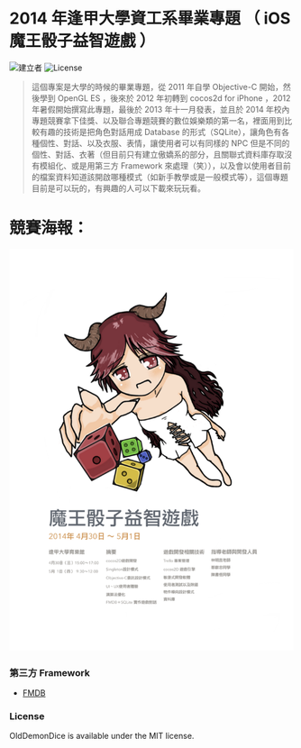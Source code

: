 # 2014 年逢甲大學資工系畢業專題 （ iOS 魔王骰子益智遊戲 ）

![建立者](https://img.shields.io/badge/建立者-Coody-orange.svg)
![License](https://img.shields.io/dub/l/vibe-d.svg)

>這個專案是大學的時候的畢業專題，從 2011 年自學 Objective-C 開始，然後學到 OpenGL ES ，後來於 2012 年初轉到 cocos2d for iPhone ，2012 年暑假開始撰寫此專題，最後於 2013 年十一月發表，並且於 2014 年校內專題競賽拿下佳獎、以及聯合專題競賽的數位娛樂類的第一名，裡面用到比較有趣的技術是把角色對話用成 Database 的形式（SQLite），讓角色有各種個性、對話、以及衣服、表情，讓使用者可以有同樣的 NPC 但是不同的個性、對話、衣著（但目前只有建立傲嬌系的部分，且關聯式資料庫存取沒有模組化、或是用第三方 Framework 來處理（笑）），以及會以使用者目前的檔案資料知道該開啟哪種模式（如新手教學或是一般模式等），這個專題目前是可以玩的，有興趣的人可以下載來玩玩看。

# 競賽海報：

![魔王骰子益智遊戲競賽海報](demo.png)

### 第三方 Framework
- [FMDB][]


### License

OldDemonDice is available under the MIT license.

[FMDB]: https://github.com/ccgus/fmdb
